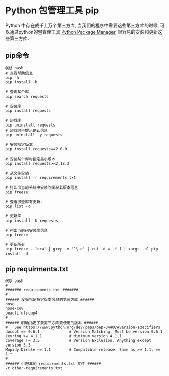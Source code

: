 <!SLIDE>

# Python 包管理工具 pip

Python 中存在成千上万个第三方库, 当我们的程序中需要这些第三方库的时候, 可以通过python的包管理工具 [Python Package Manager](https://pypi.python.org/pypi/pip), 很容易的安装和更新这些第三方库.

## pip命令

    @@@ bash
    # 查看帮助信息
    pip -h
    pip install -h

    # 查询某个库
    pip search requests

    # 安装库
    pip install requests

    # 卸载库
    pip uninstall requests
    # 卸载时不提示确认信息
    pip uninstall -y requests

    # 安装指定版本
    pip install requests==2.0.0

    # 安装某个库时指定最小版本
    pip install requests>=2.18.3

    # 从文件安装
    pip install -r requirements.txt

    # 打印出当前系统中安装的库及其版本信息
    pip freeze

    # 查看那些库有更新.
    pip list -o

    # 更新库
    pip install -U requests

    # 列出当前已安装库信息
    pip freeze

    # 更新所有
    pip freeze --local | grep -v '^\-e' | cut -d = -f 1 | xargs -n1 pip install -U 

## pip requirments.txt

    @@@ bash
    #
    ####### requirements.txt #######
    #
    ###### 没有指定特定版本信息的第三方库 ######
    nose
    nose-cov
    beautifulsoup4
    #
    ###### 明确指定了要第三方库要使用的版本 ######
    #   See https://www.python.org/dev/peps/pep-0440/#version-specifiers
    docopt == 0.6.1             # Version Matching. Must be version 0.6.1
    keyring >= 4.1.1            # Minimum version 4.1.1
    coverage != 3.5             # Version Exclusion. Anything except version 3.5
    Mopidy-Dirble ~= 1.1        # Compatible release. Same as >= 1.1, == 1.*
    #
    ###### 引用其他 requirements.txt 文件 ######
    -r other-requirements.txt